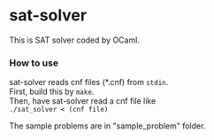 # sat-solver
This is SAT solver coded by OCaml.

### How to use
sat-solver reads cnf files (\*.cnf) from `stdin`.  
First, build this by `make`.  
Then, have sat-solver read a cnf file like  
`./sat_solver < (cnf file)`  

The sample problems are in "sample_problem" folder.
